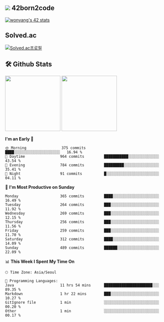 
## <img src="https://img.shields.io/badge/-000000?style=flat&logo=42&logoColor=white"> 42born2code
[![wonyang's 42 stats](https://badge42.vercel.app/api/v2/cl5nhe5b6007809kydha7ht42/stats?cursusId=21&coalitionId=88)](https://profile.intra.42.fr/users/wonyang)

## Solved.ac
[![Solved.ac프로필](http://mazassumnida.wtf/api/v2/generate_badge?boj=bennyws)](https://solved.ac/bennyws)

## 🛠️ Github Stats
<p>
  <img height="180em" src="https://github-readme-stats-veggie-garden.vercel.app/api?username=gemstoneyang&show_icons=true&include_all_commits=true&bg_color=30,e96443,904e95&title_color=fff&text_color=fff">
  <img height="180em" src="https://github-readme-stats-veggie-garden.vercel.app/api/top-langs/?username=gemstoneyang&layout=compact&bg_color=30,e96443,904e95&title_color=fff&text_color=fff">
</p>

<!--START_SECTION:waka-->
**I'm an Early 🐤** 

```text
🌞 Morning                375 commits         ████░░░░░░░░░░░░░░░░░░░░░   16.94 % 
🌆 Daytime                964 commits         ███████████░░░░░░░░░░░░░░   43.54 % 
🌃 Evening                784 commits         █████████░░░░░░░░░░░░░░░░   35.41 % 
🌙 Night                  91 commits          █░░░░░░░░░░░░░░░░░░░░░░░░   04.11 % 
```
📅 **I'm Most Productive on Sunday** 

```text
Monday                   365 commits         ████░░░░░░░░░░░░░░░░░░░░░   16.49 % 
Tuesday                  264 commits         ███░░░░░░░░░░░░░░░░░░░░░░   11.92 % 
Wednesday                269 commits         ███░░░░░░░░░░░░░░░░░░░░░░   12.15 % 
Thursday                 256 commits         ███░░░░░░░░░░░░░░░░░░░░░░   11.56 % 
Friday                   259 commits         ███░░░░░░░░░░░░░░░░░░░░░░   11.70 % 
Saturday                 312 commits         ████░░░░░░░░░░░░░░░░░░░░░   14.09 % 
Sunday                   489 commits         ██████░░░░░░░░░░░░░░░░░░░   22.09 % 
```


📊 **This Week I Spent My Time On** 

```text
🕑︎ Time Zone: Asia/Seoul

💬 Programming Languages: 
Java                     11 hrs 54 mins      ██████████████████████░░░   89.35 % 
Markdown                 1 hr 22 mins        ███░░░░░░░░░░░░░░░░░░░░░░   10.27 % 
GitIgnore file           1 min               ░░░░░░░░░░░░░░░░░░░░░░░░░   00.20 % 
Other                    1 min               ░░░░░░░░░░░░░░░░░░░░░░░░░   00.17 % 
```


<!--END_SECTION:waka-->

